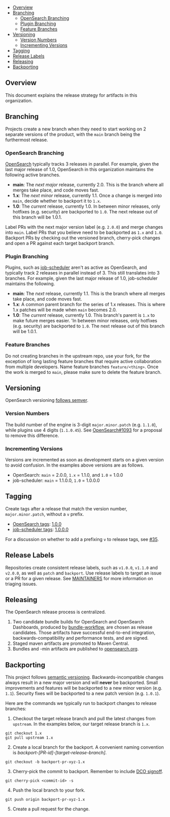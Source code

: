 - [Overview](#overview)
- [Branching](#branching)
  - [OpenSearch Branching](#opensearch-branching)
  - [Plugin Branching](#plugin-branching)
  - [Feature Branches](#feature-branches)
- [Versioning](#versioning)
  - [Version Numbers](#version-numbers)
  - [Incrementing Versions](#incrementing-versions)
- [Tagging](#tagging)
- [Release Labels](#release-labels)
- [Releasing](#releasing)
- [Backporting](#backporting)

## Overview

This document explains the release strategy for artifacts in this organization.

## Branching

Projects create a new branch when they need to start working on 2 separate versions of the product, with the `main` branch being the furthermost release. 

### OpenSearch Branching

[OpenSearch](https://github.com/opensearch-project/OpenSearch) typically tracks 3 releases in parallel. For example, given the last major release of 1.0, OpenSearch in this organization maintains the following active branches.

* **main**: The _next major_ release, currently 2.0. This is the branch where all merges take place, and code moves fast.
* **1.x**: The _next minor_ release, currently 1.1. Once a change is merged into `main`, decide whether to backport it to `1.x`.
* **1.0**: The _current_ release, currently 1.0. In between minor releases, only hotfixes (e.g. security) are backported to `1.0`. The next release out of this branch will be 1.0.1.

Label PRs with the next major version label (e.g. `2.0.0`) and merge changes into `main`. Label PRs that you believe need to be backported as `1.x` and `1.0`. Backport PRs by checking out the versioned branch, cherry-pick changes and open a PR against each target backport branch.

### Plugin Branching

Plugins, such as [job-scheduler](https://github.com/opensearch-project/job-scheduler) aren't as active as OpenSearch, and typically track 2 releases in parallel instead of 3. This still translates into 3 branches. For example, given the last major release of 1.0, job-scheduler maintains the following.

* **main**: The _next_ release, currently 1.1. This is the branch where all merges take place, and code moves fast.
* **1.x**: A common parent branch for the series of 1.x releases. This is where 1.x patches will be made when `main` becomes 2.0.
* **1.0**: The _current_ release, currently 1.0. This branch's parent is `1.x` to make future merges easier. 'In between minor releases, only hotfixes (e.g. security) are backported to `1.0`. The next release out of this branch will be 1.0.1.

### Feature Branches

Do not creating branches in the upstream repo, use your fork, for the exception of long lasting feature branches that require active collaboration from multiple developers. Name feature branches `feature/<thing>`. Once the work is merged to `main`, please make sure to delete the feature branch.

## Versioning

OpenSearch versioning [follows semver](https://opensearch.org/blog/technical-post/2021/08/what-is-semver/). 

### Version Numbers

The build number of the engine is 3-digit `major.minor.patch` (e.g. `1.1.0`), while plugins use 4 digits (`1.1.0.45`). See [OpenSearch#1093](https://github.com/opensearch-project/OpenSearch/issues/1093) for a proposal to remove this difference. 

### Incrementing Versions

Versions are incremented as soon as development starts on a given version to avoid confusion. In the examples above versions are as follows.

* OpenSearch: `main` = 2.0.0, `1.x` = 1.1.0, and `1.0` = 1.0.0
* job-scheduler: `main` = 1.1.0.0, `1.0` = 1.0.0.0

## Tagging

Create tags after a release that match the version number, `major.minor.patch`, without a `v` prefix.

* [OpenSearch tags](https://github.com/opensearch-project/OpenSearch/tags): [1.0.0](https://github.com/opensearch-project/OpenSearch/releases/tag/1.0.0)
* [job-scheduler tags](https://github.com/opensearch-project/job-scheduler/tags): [1.0.0.0](https://github.com/opensearch-project/job-scheduler/releases/tag/1.0.0.0)

For a discussion on whether to add a prefixing `v` to release tags, see [#35](https://github.com/opensearch-project/.github/issues/35).  

## Release Labels

Repositories create consistent release labels, such as `v1.0.0`, `v1.1.0` and `v2.0.0`, as well as `patch` and `backport`. Use release labels to target an issue or a PR for a given release. See [MAINTAINERS](MAINTAINERS.md#triage-open-issues) for more information on triaging issues.

## Releasing

The OpenSearch release process is centralized.

1. Two candidate bundle builds for OpenSearch and OpenSearch Dashboards, produced by [bundle-workflow](https://github.com/opensearch-project/opensearch-build/blob/main/bundle-workflow/README.md), are chosen as release candidates. Those artifacts have successful end-to-end integration, backwards-compatibility and performance tests, and are signed.
2. Staged maven artifacts are promoted to Maven Central.
3. Bundles and -min artifacts are published to [opensearch.org](https://opensearch.org/downloads.html).

## Backporting

This project follows [semantic versioning](https://semver.org/spec/v2.0.0.html). Backwards-incompatible changes always result in a new major version and will __never__ be backported. Small improvements and features will be backported to a new minor version (e.g. `1.1`). Security fixes will be backported to a new patch version (e.g. `1.0.1`).

Here are the commands we typically run to backport changes to release branches:

1. Checkout the target release branch and pull the latest changes from `upstream`. In the examples below, our target release branch is `1.x`.

```
git checkout 1.x
git pull upstream 1.x
```

2. Create a local branch for the backport. A convenient naming convention is _backport-\[PR-id\]-\[target-release-branch\]_.

```
git checkout -b backport-pr-xyz-1.x
```

3. Cherry-pick the commit to backport. Remember to include [DCO signoff](CONTRIBUTING.md#developer-certificate-of-origin).

```
git cherry-pick <commit-id> -s
```

4. Push the local branch to your fork.

```
git push origin backport-pr-xyz-1.x
```

5. Create a pull request for the change.